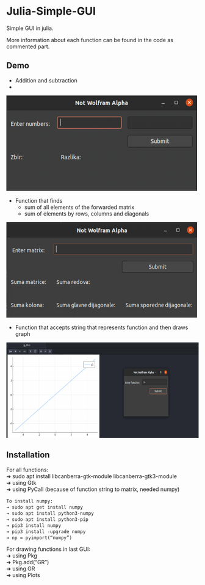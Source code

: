 # Julia-Simple-GUI

Simple GUI in julia.

More information about each function can be found in the code as commented part.

## Demo
* Addition and subtraction
* 
<img src= /gifs/zadatak1.gif width="500" height="250" />

* Function that finds
  * sum of all elements of the forwarded matrix
  * sum of elements by rows, columns and diagonals
  
<img src= /gifs/zadatak2.gif width="500" height="250" />

* Function that accepts string that represents function and then draws graph

<img src= /gifs/zad3.gif width="650" height="250" />

## Installation
For all functions:  
  ➔ sudo apt install libcanberra-gtk-module libcanberra-gtk3-module  
  ➔ using Gtk  
  ➔ using PyCall (because of function string to matrix, needed numpy)
  
    To install numpy:  
    ➔ sudo apt get install numpy  
    ➔ sudo apt install python3-numpy  
    ➔ sudo apt install python3-pip  
    ➔ pip3 install numpy  
    ➔ pip3 install -upgrade numpy  
    ➔ np = pyimport(“numpy”)  
  
For drawing functions in last GUI:  
➔ using Pkg  
➔ Pkg.add(“GR”)  
➔ using GR  
➔ using Plots  
